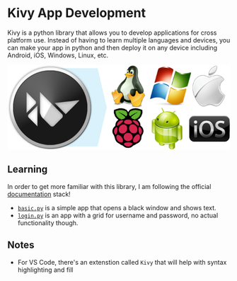 # Kivy App Development
Kivy is a python library that allows you to develop applications for cross platform use. Instead of
having to learn multiple languages and devices, you can make your app in python and then deploy it
on any device including Android, iOS, Windows, Linux, etc.

![Alt Text](./assets/kivy.png)

## Learning
In order to get more familiar with this library, I am following the official [documentation](https://kivy.org/doc/stable/guide/basic.html#quickstart) stack!
- [`basic.py`](./basic.py) is a simple app that opens a black window and shows text.
- [`login.py`](./login.py) is an app with a grid for username and password, no actual functionality though.

## Notes
- For VS Code, there's an extenstion called `Kivy` that will help with syntax highlighting and fill